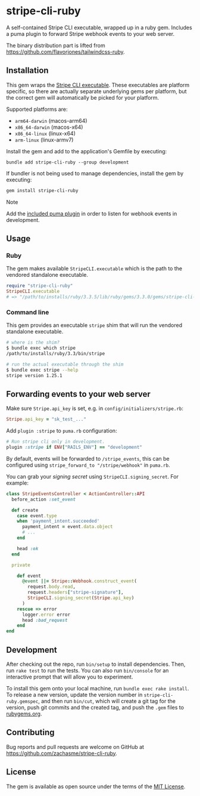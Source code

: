 # stripe-cli-ruby

A self-contained Stripe CLI executable, wrapped up in a ruby gem. Includes a puma plugin to forward Stripe webhook events to your web server.

The binary distribution part is lifted from https://github.com/flavorjones/tailwindcss-ruby.

## Installation

This gem wraps the [Stripe CLI executable](https://github.com/stripe/stripe-cli). These executables are platform specific, so there are actually separate underlying gems per platform, but the correct gem will automatically be picked for your platform.

Supported platforms are:

- `arm64-darwin` (macos-arm64)
- `x86_64-darwin` (macos-x64)
- `x86_64-linux` (linux-x64)
- `arm-linux` (linux-armv7)

Install the gem and add to the application's Gemfile by executing:

```
bundle add stripe-cli-ruby --group development
```

If bundler is not being used to manage dependencies, install the gem by executing:

```bash
gem install stripe-cli-ruby
```

> [!NOTE]
> Add the [included puma plugin](#forwarding-events-to-your-web-server) in order to listen for webhook events in development.

## Usage

### Ruby

The gem makes available `StripeCLI.executable` which is the path to the vendored standalone executable.

```ruby
require "stripe-cli-ruby"
StripeCLI.executable
# => "/path/to/installs/ruby/3.3.5/lib/ruby/gems/3.3.0/gems/stripe-cli-ruby-0.1.0-x86_64-linux/exe/x86_64-linux/stripe"
```

### Command line

This gem provides an executable `stripe` shim that will run the vendored standalone executable.

```bash
# where is the shim?
$ bundle exec which stripe
/path/to/installs/ruby/3.3/bin/stripe

# run the actual executable through the shim
$ bundle exec stripe --help
stripe version 1.25.1
```

## Forwarding events to your web server

Make sure `Stripe.api_key` is set, e.g. in `config/initializers/stripe.rb`:

```ruby
Stripe.api_key = "sk_test_..."
```

Add `plugin :stripe` to `puma.rb` configuration:

```ruby
# Run stripe cli only in development.
plugin :stripe if ENV["RAILS_ENV"] == "development"
```

By default, events will be forwarded to `/stripe_events`, this can be configured using `stripe_forward_to "/stripe/webhook"` in `puma.rb`.

You can grab your *signing secret* using `StripeCLI.signing_secret`. For example:

```ruby
class StripeEventsController < ActionController::API
  before_action :set_event

  def create
    case event.type
    when 'payment_intent.succeeded'
      payment_intent = event.data.object
      # ...
    end

    head :ok
  end

  private

    def event
      @event ||= Stripe::Webhook.construct_event(
        request.body.read,
        request.headers["stripe-signature"],
        StripeCLI.signing_secret(Stripe.api_key)
      )
    rescue => error
      logger.error error
      head :bad_request
    end
end

```

## Development

After checking out the repo, run `bin/setup` to install dependencies. Then, run `rake test` to run the tests. You can also run `bin/console` for an interactive prompt that will allow you to experiment.

To install this gem onto your local machine, run `bundle exec rake install`. To release a new version, update the version number in `stripe-cli-ruby.gemspec`, and then run `bin/cut`, which will create a git tag for the version, push git commits and the created tag, and push the `.gem` files to [rubygems.org](https://rubygems.org).

## Contributing

Bug reports and pull requests are welcome on GitHub at https://github.com/zachasme/stripe-cli-ruby.

## License

The gem is available as open source under the terms of the [MIT License](https://opensource.org/licenses/MIT).
